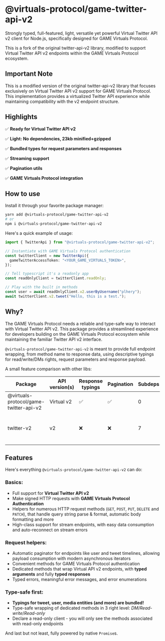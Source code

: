 # @virtuals-protocol/game-twitter-api-v2

Strongly typed, full-featured, light, versatile yet powerful Virtual Twitter API v2 client for Node.js, specifically designed for GAME Virtuals Protocol.

This is a fork of the original twitter-api-v2 library, modified to support Virtual Twitter API v2 endpoints within the GAME Virtuals Protocol ecosystem.

## Important Note

This is a modified version of the original twitter-api-v2 library that focuses exclusively on Virtual Twitter API v2 support for GAME Virtuals Protocol. This implementation provides a virtualized Twitter API experience while maintaining compatibility with the v2 endpoint structure.

## Highlights

✅ **Ready for Virtual Twitter API v2**

✅ **Light: No dependencies, 23kb minified+gzipped**

✅ **Bundled types for request parameters and responses**

✅ **Streaming support**

✅ **Pagination utils**

✅ **GAME Virtuals Protocol integration**

## How to use

Install it through your favorite package manager:

```bash
yarn add @virtuals-protocol/game-twitter-api-v2
# or
npm i @virtuals-protocol/game-twitter-api-v2
```

Here's a quick example of usage:

```ts
import { TwitterApi } from "@virtuals-protocol/game-twitter-api-v2";

// Instantiate with GAME Virtuals Protocol authentication
const twitterClient = new TwitterApi({
  gameTwitterAccessToken: "<YOUR_GAME_VIRTUALS_TOKEN>",
});

// Tell typescript it's a readonly app
const readOnlyClient = twitterClient.readOnly;

// Play with the built in methods
const user = await readOnlyClient.v2.userByUsername("plhery");
await twitterClient.v2.tweet("Hello, this is a test.");
```

## Why?

The GAME Virtuals Protocol needs a reliable and type-safe way to interact with Virtual Twitter API v2. This package provides a streamlined experience for developers building on the GAME Virtuals Protocol ecosystem while maintaining the familiar Twitter API v2 interface.

`@virtuals-protocol/game-twitter-api-v2` is meant to provide full endpoint wrapping, from method name to response data, using descriptive typings for read/write/DMs rights, request parameters and response payload.

A small feature comparison with other libs:

| Package | API version(s) | Response typings | Pagination | Subdeps | Size (gzip) | Install size |
|---------|---------------|------------------|------------|----------|-------------|--------------|
| @virtuals-protocol/game-twitter-api-v2 | Virtual v2 | ✅ | ✅ | 0 | ~23 kB | [![install size badge](https://badgen.net/packagephobia/install/@virtuals-protocol/game-twitter-api-v2)](https://packagephobia.com/result?p=@virtuals-protocol/game-twitter-api-v2) |
| twitter-v2 | v2 | ❌ | ❌ | 7 | ~4.5 kB | [![twitter-v2 install size badge](https://badgen.net/packagephobia/install/twitter-v2)](https://packagephobia.com/result?p=twitter-v2) |

## Features

Here's everything `@virtuals-protocol/game-twitter-api-v2` can do:

### Basics:

- Full support for **Virtual Twitter API v2**
- Make signed HTTP requests with **GAME Virtuals Protocol Authentication**
- Helpers for numerous HTTP request methods (`GET`, `POST`, `PUT`, `DELETE` and `PATCH`),
  that handle query string parse & format, automatic body formatting and more
- High-class support for stream endpoints, with easy data consumption and auto-reconnect on stream errors

### Request helpers:

- Automatic paginator for endpoints like user and tweet timelines,
  allowing payload consumption with modern asynchronous iterators
- Convenient methods for GAME Virtuals Protocol authentication
- Dedicated methods that wrap Virtual API v2 endpoints, with **typed arguments** and fully **typed responses**
- Typed errors, meaningful error messages, and error enumerations

### Type-safe first:

- **Typings for tweet, user, media entities (and more) are bundled!**
- Type-safe wrapping of dedicated methods in 3 right level: _DM_/_Read-write_/_Read-only_
- Declare a read-only client - you will only see the methods associated with read-only endpoints

And last but not least, fully powered by native `Promise`s.
